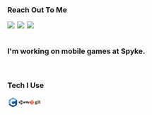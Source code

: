 ### Reach Out To Me

[<img width="22" src="https://unpkg.com/simple-icons@v4/icons/linkedin.svg" align="left" />][linkedin]
[<img width="22" src="https://unpkg.com/simple-icons@v4/icons/gitlab.svg" align="left" />][gitlab]
[<img width="22" src="https://unpkg.com/simple-icons@v4/icons/codeforces.svg" align="left" />][codeforces]

<br />
<br />

### I'm working on mobile games at Spyke.

<br />


### Tech I Use


<img src="https://raw.githubusercontent.com/github/explore/f3e22f0dca2be955676bc70d6214b95b13354ee8/topics/c/c.png" width=25 heigth=25 align="left" />
<img src="https://raw.githubusercontent.com/github/explore/80688e429a7d4ef2fca1e82350fe8e3517d3494d/topics/unity/unity.png" width=25 heigth=25 align="left" />
<img src="https://raw.githubusercontent.com/github/explore/80688e429a7d4ef2fca1e82350fe8e3517d3494d/topics/git/git.png" width=25 heigth=25 align="left" />





[linkedin]: https://www.linkedin.com/in/enes-yesilyurt/
[gitlab]: https://gitlab.com/enesyesilyurt
[codeforces]: https://codeforces.com/profile/enesyesilyurt
<!--
**enesyesilyurt/enesyesilyurt** is a ✨ _special_ ✨ repository because its `README.md` (this file) appears on your GitHub profile.

Here are some ideas to get you started:

- 🔭 I’m currently working on ...
- 🌱 I’m currently learning ...
- 👯 I’m looking to collaborate on ...
- 🤔 I’m looking for help with ...
- 💬 Ask me about ...
- 📫 How to reach me: ...
- 😄 Pronouns: ...
- ⚡ Fun fact: ...
-->
